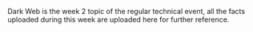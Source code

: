 Dark Web is the week 2 topic of the regular technical event, all the facts uploaded during this week are uploaded here for further reference. 
